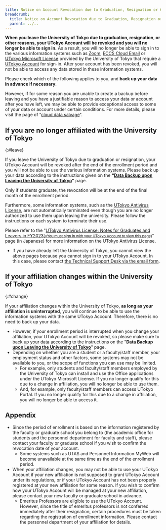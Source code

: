 ```yaml
---
title: Notice on Account Revocation due to Graduation, Resignation or Change of Affiliation
breadcrumb:
  title: Notice on Account Revocation due to Graduation, Resignation or Change of Affiliation
  parent: ../..
---
```


**When you leave the University of Tokyo due to graduation, resignation, or other reasons, your UTokyo Account will be revoked and you will no longer be able to sign in.** As a result, you will no longer be able to sign in to the various information systems such as [Zoom](/en/zoom/), [ECCS Cloud Email](/en/google/) or [UTokyo Microsoft License](/en/microsoft/) provided by the University of Tokyo that require a [UTokyo Account](/en/utokyo_account/) for sign-in. After your account has been revoked, you will not be able to access any data stored in these information systems.

Please check which of the following applies to you, and **back up your data in advance if necessary**.

However, if for some reason you are unable to create a backup before leaving and you have a justifiable reason to access your data or account after you have left, we may be able to provide exceptional access to some of your data or account under certain conditions. For more details, please visit the page of "[cloud data salvage](./salvage/)".

## If you are no longer affiliated with the University of Tokyo
{:#leave}

If you leave the University of Tokyo due to graduation or resignation, your UTokyo Account will be revoked after the end of the enrollment period and you will not be able to use the various information systems. Please back up your data according to the instructions given on the **“[Data Backup upon Leaving the University of Tokyo](backup/)”** page.

Only if students graduate, the revocation will be at the end of the final month of the enrollment period.

Furthermore, some information systems, such as the [UTokyo Antivirus License](/en/antivirus/), are not automatically terminated even though you are no longer authorized to use them upon leaving the university. Please follow the instructions or each system to terminate their use.

Please refer to the "[UTokyo Antivirus License: Notes for Graduates and Leavers in FY2023<small>(*You must sign in with your UTokyo Account to view this page)</small>](https://univtokyo.sharepoint.com/:u:/s/antivirus/EWHWpO6rbANMnCDH3xtWQjcBtgwnBZ4G9KgIei0VlVSxtA)" page (in Japanese) for more information on the UTokyo Antivirus License.
- If you have already left the University of Tokyo, you cannot view the above pages because you cannot sign in to your UTokyo Account. In this case, please contact [the Technical Support Desk via the email form](/en/support/#email-form).

## If your affiliation changes within the University of Tokyo
{:#change}

If your affiliation changes within the University of Tokyo, **as long as your affiliation is uninterrupted**, you will continue to be able to use the information systems with the same UTokyo Account. Therefore, there is no need to back up your data.

- However, if your enrollment period is interrupted when you change your affiliation, your UTokyo Account will be revoked, so please make sure to back up your data according to the instructions on the "**[Data Backup upon Leaving the University of Tokyo](backup/)**" page.
- Depending on whether you are a student or a faculty/staff member, your employment status and other factors, some systems may not be available to you, or the scope of functions you can use may be limited.
    - For example, only students and faculty/staff members employed by the University of Tokyo can install and use the Office applications under the UTokyo Microsoft License. If you no longer qualify for this due to a change in affiliation, you will no longer be able to use them.
    - And, for example, only faculty/staff members can access UTokyo Portal. If you no longer qualify for this due to a change in affiliation, you will no longer be able to access it.

## Appendix

- Since the period of enrollment is based on the information registered by the faculty or graduate school you belong to (the academic office for students and the personnel department for faculty and staff), please contact your faculty or graduate school if you wish to confirm the revocation date of your account.
    - Some systems such as UTAS and Personnel Information MyWeb will become unavailable at the same time as the end of the enrollment period.
- When your affiliation changes, you may not be able to use your UTokyo Account if your new affiliation is not supposed to grant UTokyo Account under its regulations, or if your UTokyo Account has not been properly registered at your new affiliation for some reason. If you wish to confirm how your UTokyo Account will be managed at your new affiliation, please contact your new faculty or graduate school in advance.
    - Emeritus Professors are eligible to use the UTokyo Account. However, since the title of emeritus professors is not conferred immediately after their resignation, certain procedures must be taken regarding the registration of enrollment information. Please contact the personnel department of your affiliation for details.
